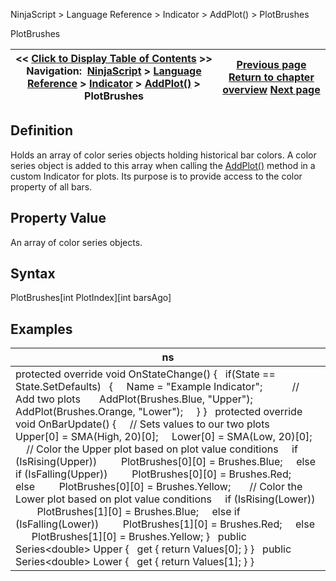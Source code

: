 ﻿
NinjaScript \> Language Reference \> Indicator \> AddPlot() \> PlotBrushes

PlotBrushes

| \<\< [Click to Display Table of Contents](plotbrushes.md) \>\> **Navigation:**     [NinjaScript](ninjascript.md) \> [Language Reference](language_reference_wip.md) \> [Indicator](indicator.md) \> [AddPlot()](addplot.md) \> PlotBrushes | [Previous page](displacement.md) [Return to chapter overview](addplot.md) [Next page](plots.md) |
| --- | --- |
## Definition
Holds an array of color series objects holding historical bar colors. A color series object is added to this array when calling the [AddPlot()](addplot.md) method in a custom Indicator for plots. Its purpose is to provide access to the color property of all bars. 
 
## Property Value
An array of color series objects.
 
## Syntax
PlotBrushes\[int PlotIndex]\[int barsAgo]
 
## Examples

| ns |
| --- |
| protected override void OnStateChange() {    if(State \=\= State.SetDefaults)    {      Name \= "Example Indicator";             // Add two plots        AddPlot(Brushes.Blue, "Upper");        AddPlot(Brushes.Orange, "Lower");      } }   protected override void OnBarUpdate() {      // Sets values to our two plots      Upper\[0] \= SMA(High, 20)\[0];      Lower\[0] \= SMA(Low, 20)\[0];        // Color the Upper plot based on plot value conditions      if (IsRising(Upper))          PlotBrushes\[0]\[0] \= Brushes.Blue;      else if (IsFalling(Upper))          PlotBrushes\[0]\[0] \= Brushes.Red;      else          PlotBrushes\[0]\[0] \= Brushes.Yellow;        // Color the Lower plot based on plot value conditions      if (IsRising(Lower))          PlotBrushes\[1]\[0] \= Brushes.Blue;      else if (IsFalling(Lower))          PlotBrushes\[1]\[0] \= Brushes.Red;      else          PlotBrushes\[1]\[0] \= Brushes.Yellow; }   public Series\<double\> Upper {    get { return Values\[0]; } }     public Series\<double\> Lower {    get { return Values\[1]; } } |
